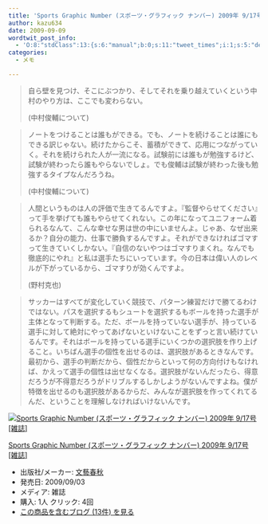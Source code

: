 ```yaml
---
title: 'Sports Graphic Number (スポーツ・グラフィック ナンバー) 2009年 9/17号 [雑誌]で気になった部分'
author: kazu634
date: 2009-09-09
wordtwit_post_info:
  - 'O:8:"stdClass":13:{s:6:"manual";b:0;s:11:"tweet_times";i:1;s:5:"delay";i:0;s:7:"enabled";i:1;s:10:"separation";s:2:"60";s:7:"version";s:3:"3.7";s:14:"tweet_template";b:0;s:6:"status";i:2;s:6:"result";a:0:{}s:13:"tweet_counter";i:2;s:13:"tweet_log_ids";a:1:{i:0;i:4771;}s:9:"hash_tags";a:0:{}s:8:"accounts";a:1:{i:0;s:7:"kazu634";}}'
categories:
  - メモ

---
```

<div class="section">
<blockquote>
<p>
      自ら壁を見つけ、そこにぶつかり、そしてそれを乗り越えていくという中村のやり方は、ここでも変わらない。
</p>
    
<p>
      (中村俊輔について)
</p>
</blockquote>
  
<blockquote>
<p>
      ノートをつけることは誰もができる。でも、ノートを続けることは誰にもできる訳じゃない。続けたからこそ、蓄積ができて、応用につながっていく。それを続けられた人が一流になる。試験前には誰もが勉強するけど、試験が終わったら誰もやらないでしょ。でも俊輔は試験が終わった後も勉強するタイプなんだろうね。
</p>
    
<p>
      (中村俊輔について)
</p>
</blockquote>
  
<blockquote>
<p>
      人間というものは人の評価で生きてるんですよ。『監督やらせてください』って手を挙げても誰もやらせてくれない。この年になってユニフォーム着られるなんて、こんな幸せな男は世の中にいませんよ。じゃあ、なぜ出来るか？自分の能力、仕事で勝負するんですよ。それができなければゴマすって生きていくしかない。『自信のないやつはゴマすりまくれ。なんでも徹底的にやれ』と私は選手たちにいっています。今の日本は偉い人のレベルが下がっているから、ゴマすりが効くんですよ。
</p>
    
<p>
      (野村克也)
</p>
</blockquote>
  
<blockquote>
<p>
      サッカーはすべてが変化していく競技で、パターン練習だけで勝てるわけではない。パスを選択するもシュートを選択するもボールを持った選手が主体となって判断する。ただ、ボールを持っていない選手が、持っている選手に対して絶対にやってあげないといけないことをずっと言い続けているんです。それはボールを持っている選手にいくつかの選択肢を作り上げること。いちばん選手の個性を出せるのは、選択肢があるときなんです。最初から、選手の判断だから、個性だからといって何の方向付けもなければ、かえって選手の個性は出せなくなる。選択肢がないんだったら、得意だろうが不得意だろうがドリブルするしかしようがないんですよね。僕が特徴を出せるのも選択肢があるからだ、みんなが選択肢を作ってくれてるんだ、ということを理解しなければいけないんです。
</p>
</blockquote>
  
<div class="hatena-asin-detail">
<a href="http://www.amazon.co.jp/dp/B002LYVM1Y/?tag=hatena_st1-22&ascsubtag=d-7ibv" onclick="__gaTracker('send', 'event', 'outbound-article', 'http://www.amazon.co.jp/dp/B002LYVM1Y/?tag=hatena_st1-22&ascsubtag=d-7ibv', '');"><img src="https://images-na.ssl-images-amazon.com/images/I/51aFTSadooL._SL160_.jpg" class="hatena-asin-detail-image" alt="Sports Graphic Number (スポーツ・グラフィック ナンバー) 2009年 9/17号 [雑誌]" title="Sports Graphic Number (スポーツ・グラフィック ナンバー) 2009年 9/17号 [雑誌]" /></a></p> 
    
<div class="hatena-asin-detail-info">
<p class="hatena-asin-detail-title">
<a href="http://www.amazon.co.jp/dp/B002LYVM1Y/?tag=hatena_st1-22&ascsubtag=d-7ibv" onclick="__gaTracker('send', 'event', 'outbound-article', 'http://www.amazon.co.jp/dp/B002LYVM1Y/?tag=hatena_st1-22&ascsubtag=d-7ibv', 'Sports Graphic Number (スポーツ・グラフィック ナンバー) 2009年 9/17号 [雑誌]');">Sports Graphic Number (スポーツ・グラフィック ナンバー) 2009年 9/17号 [雑誌]</a>
</p>
      
<ul>
<li>
<span class="hatena-asin-detail-label">出版社/メーカー:</span> <a href="http://d.hatena.ne.jp/keyword/%CA%B8%E9%BA%BD%D5%BD%A9" onclick="__gaTracker('send', 'event', 'outbound-article', 'http://d.hatena.ne.jp/keyword/%CA%B8%E9%BA%BD%D5%BD%A9', '文藝春秋');" class="keyword">文藝春秋</a>
</li>
<li>
<span class="hatena-asin-detail-label">発売日:</span> 2009/09/03
</li>
<li>
<span class="hatena-asin-detail-label">メディア:</span> 雑誌
</li>
<li>
<span class="hatena-asin-detail-label">購入</span>: 1人 <span class="hatena-asin-detail-label">クリック</span>: 4回
</li>
<li>
<a href="http://d.hatena.ne.jp/asin/B002LYVM1Y" onclick="__gaTracker('send', 'event', 'outbound-article', 'http://d.hatena.ne.jp/asin/B002LYVM1Y', 'この商品を含むブログ (13件) を見る');" target="_blank">この商品を含むブログ (13件) を見る</a>
</li>
</ul>
</div>
    
<div class="hatena-asin-detail-foot">
</div>
</div>
</div>
